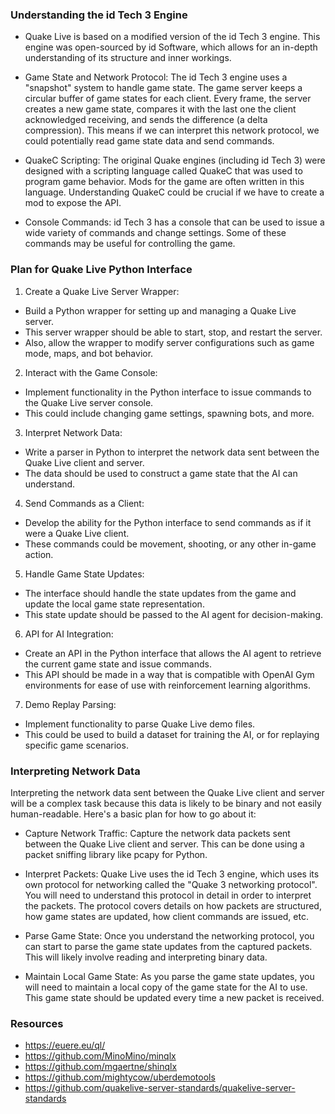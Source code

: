 ### Understanding the id Tech 3 Engine
- Quake Live is based on a modified version of the id Tech 3 engine. This engine was open-sourced by id Software, which allows for an in-depth understanding of its structure and inner workings.

- Game State and Network Protocol: The id Tech 3 engine uses a "snapshot" system to handle game state. The game server keeps a circular buffer of game states for each client. Every frame, the server creates a new game state, compares it with the last one the client acknowledged receiving, and sends the difference (a delta compression). This means if we can interpret this network protocol, we could potentially read game state data and send commands.

- QuakeC Scripting: The original Quake engines (including id Tech 3) were designed with a scripting language called QuakeC that was used to program game behavior. Mods for the game are often written in this language. Understanding QuakeC could be crucial if we have to create a mod to expose the API.

- Console Commands: id Tech 3 has a console that can be used to issue a wide variety of commands and change settings. Some of these commands may be useful for controlling the game.


### Plan for Quake Live Python Interface

1. Create a Quake Live Server Wrapper:
  - Build a Python wrapper for setting up and managing a Quake Live server.
  - This server wrapper should be able to start, stop, and restart the server.
  - Also, allow the wrapper to modify server configurations such as game mode, maps, and bot behavior.

2. Interact with the Game Console:
  - Implement functionality in the Python interface to issue commands to the Quake Live server console.
  - This could include changing game settings, spawning bots, and more.

3. Interpret Network Data:
  - Write a parser in Python to interpret the network data sent between the Quake Live client and server.
  - The data should be used to construct a game state that the AI can understand.

4. Send Commands as a Client:
  - Develop the ability for the Python interface to send commands as if it were a Quake Live client.
  - These commands could be movement, shooting, or any other in-game action.

5. Handle Game State Updates:
  - The interface should handle the state updates from the game and update the local game state representation.
  - This state update should be passed to the AI agent for decision-making.

6. API for AI Integration:
  - Create an API in the Python interface that allows the AI agent to retrieve the current game state and issue commands.
  - This API should be made in a way that is compatible with OpenAI Gym environments for ease of use with reinforcement learning algorithms.

7. Demo Replay Parsing:
  - Implement functionality to parse Quake Live demo files.
  - This could be used to build a dataset for training the AI, or for replaying specific game scenarios.

### Interpreting Network Data

Interpreting the network data sent between the Quake Live client and server will be a complex task because this data is likely to be binary and not easily human-readable. Here's a basic plan for how to go about it:

  - Capture Network Traffic: Capture the network data packets sent between the Quake Live client and server. This can be done using a packet sniffing library like pcapy for Python.

  - Interpret Packets: Quake Live uses the id Tech 3 engine, which uses its own protocol for networking called the "Quake 3 networking protocol". You will need to understand this protocol in detail in order to interpret the packets. The protocol covers details on how packets are structured, how game states are updated, how client commands are issued, etc.

  - Parse Game State: Once you understand the networking protocol, you can start to parse the game state updates from the captured packets. This will likely involve reading and interpreting binary data.

  - Maintain Local Game State: As you parse the game state updates, you will need to maintain a local copy of the game state for the AI to use. This game state should be updated every time a new packet is received.


### Resources
- https://euere.eu/ql/
- https://github.com/MinoMino/minqlx
- https://github.com/mgaertne/shinqlx
- https://github.com/mightycow/uberdemotools
- https://github.com/quakelive-server-standards/quakelive-server-standards